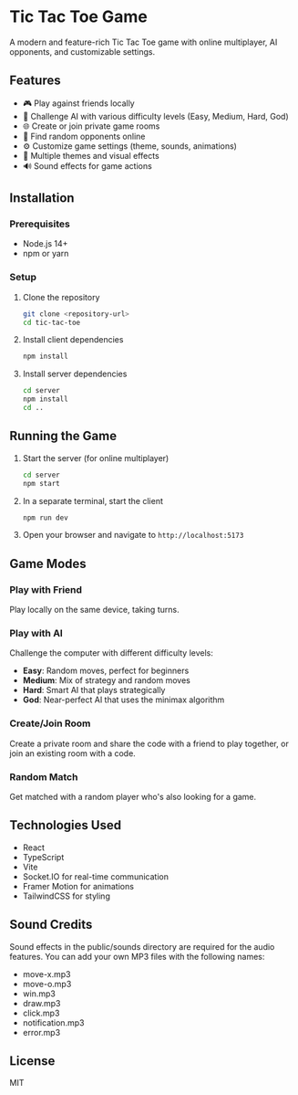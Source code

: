 # Tic Tac Toe Game

A modern and feature-rich Tic Tac Toe game with online multiplayer, AI opponents, and customizable settings.

## Features

- 🎮 Play against friends locally
- 🤖 Challenge AI with various difficulty levels (Easy, Medium, Hard, God)
- 🌐 Create or join private game rooms
- 🔄 Find random opponents online
- ⚙️ Customize game settings (theme, sounds, animations)
- 🎨 Multiple themes and visual effects
- 🔊 Sound effects for game actions

## Installation

### Prerequisites

- Node.js 14+
- npm or yarn

### Setup

1. Clone the repository
   ```bash
   git clone <repository-url>
   cd tic-tac-toe
   ```

2. Install client dependencies
   ```bash
   npm install
   ```

3. Install server dependencies
   ```bash
   cd server
   npm install
   cd ..
   ```

## Running the Game

1. Start the server (for online multiplayer)
   ```bash
   cd server
   npm start
   ```

2. In a separate terminal, start the client
   ```bash
   npm run dev
   ```

3. Open your browser and navigate to `http://localhost:5173`

## Game Modes

### Play with Friend
Play locally on the same device, taking turns.

### Play with AI
Challenge the computer with different difficulty levels:
- **Easy**: Random moves, perfect for beginners
- **Medium**: Mix of strategy and random moves
- **Hard**: Smart AI that plays strategically
- **God**: Near-perfect AI that uses the minimax algorithm

### Create/Join Room
Create a private room and share the code with a friend to play together, or join an existing room with a code.

### Random Match
Get matched with a random player who's also looking for a game.

## Technologies Used

- React
- TypeScript
- Vite
- Socket.IO for real-time communication
- Framer Motion for animations
- TailwindCSS for styling

## Sound Credits

Sound effects in the public/sounds directory are required for the audio features.
You can add your own MP3 files with the following names:
- move-x.mp3
- move-o.mp3
- win.mp3
- draw.mp3
- click.mp3
- notification.mp3
- error.mp3

## License

MIT 
